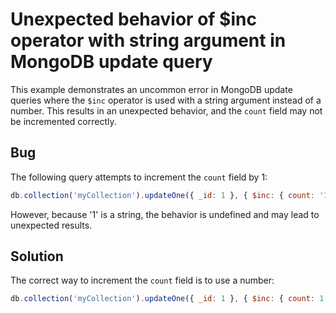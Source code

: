 # Unexpected behavior of $inc operator with string argument in MongoDB update query
This example demonstrates an uncommon error in MongoDB update queries where the `$inc` operator is used with a string argument instead of a number. This results in an unexpected behavior, and the `count` field may not be incremented correctly.

## Bug
The following query attempts to increment the `count` field by 1:
```javascript
db.collection('myCollection').updateOne({ _id: 1 }, { $inc: { count: '1' } });
```

However, because '1' is a string, the behavior is undefined and may lead to unexpected results.

## Solution
The correct way to increment the `count` field is to use a number:
```javascript
db.collection('myCollection').updateOne({ _id: 1 }, { $inc: { count: 1 } });
```